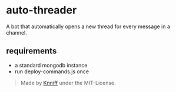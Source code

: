 # auto-threader

A bot that automatically opens a new thread for every message in a channel.

## requirements

- a standard mongodb instance
- run deploy-commands.js once

> Made by [Knniff](https://github.com/Knniff) under the MIT-License.
